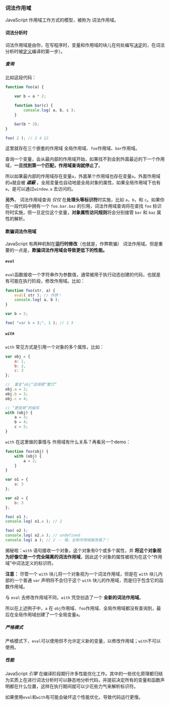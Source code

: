 ### 词法作用域

JavaScript 作用域工作方式的模型，被称为 词法作用域。

#### 词法分析时

词法作用域是由你，在写程序时，变量和作用域的块儿在何处编写<u>决定</u>的，在词法分析时被<u>定义</u>编译的第一步）。

##### 查询

比如这段代码：

```javascript
function foo(a) {

	var b = a * 2;

	function bar(c) {
		console.log( a, b, c );
	}

	bar(b * 3);
}

foo( 2 ); // 2 4 12
```

这里就存在三个嵌套的作用域 全局作用域、`foo`作用域、`bar`作用域。

查询一个变量，会从最内部的作用域开始，如果找不到会到外面最近的下一个作用域，**一旦找到第一个匹配，作用域查询就停止了**。

所以如果最内部的作用域存在变量`a`，外面某个作用域也存在变量`a`，外面作用域的`a`就会被 ***遮蔽*** 。全局变量也自动地是全局对象的属性，如果全局作用域下也有`a`，是可以通过`window.a` 去访问的。

**另外**， 词法作用域查询 *仅仅* 在**处理头等标识符**时实施，比如 `a`，`b`，和 `c`。如果你在一段代码中拥有一个 `foo.bar.baz` 的引用，词法作用域查询将在查找 `foo` 标识符时实施，但一旦定位这个变量，**对象属性访问规则**将会分别接管 `bar` 和 `baz` 属性的解析。

#### 欺骗词法作用域

JavaScript 有两种机制在**运行时修改**（也就是，作弊欺骗） 词法作用域。但是重要的一点是，**欺骗词法作用域会导致更低下的性能。**

##### `eval`

`eval`函数接收一个字符串作为参数值，通常被用于执行动态创建的代码，也就是有可能在执行阶段，修改作用域。比如：

```javascript
function foo(str, a) {
	eval( str ); // 作弊！
	console.log( a, b );
}

var b = 2;

foo( "var b = 3;", 1 ); // 1 3
```

##### `with`

`with` 常见方式是引用一个对象的多个属性，比如：

```javascript
var obj = {
	a: 1,
	b: 2,
	c: 3
};

//  重复“obj”显得更“繁冗”
obj.a = 2;
obj.b = 3;
obj.c = 4;

// “更简单”的缩写
with (obj) {
	a = 3;
	b = 4;
	c = 5;
}
```

`with` 在这里做的事情与 作用域有什么关系？再看另一个demo：

```javascript
function foo(obj) {
	with (obj) {
		a = 2;
	}
}

var o1 = {
	a: 3
};

var o2 = {
	b: 3
};

foo( o1 );
console.log( o1.a ); // 2

foo( o2 );
console.log( o2.a ); // undefined
console.log( a ); // 2 -- 哦，全局作用域被泄漏了！
```

揭秘啦：`with` 语句接收一个对象，这个对象有0个或多个属性，并 **将这个对象视为好像它是一个完全隔离的词法作用域**，因此这个对象的属性被视为在这个“作用域”中词法定义的标识符。

**注意：** 尽管一个 `with` 块儿将一个对象视为一个词法作用域，但是在 `with` 块儿内部的一个普通 `var` 声明将不会归于这个 `with` 块儿的作用域，而是归于包含它的函数作用域。

与 `eval` 去修改作用域不同，`with` 凭空创造了一个 **全新的词法作用域**。

所以在上述例子中，`a` 在 `obj`作用域、`foo`作用域、全局作用域都没有查询到，最后在全局作用域创建了一个全局变量`a`。

##### 严格模式

严格模式下，`eval`可以使用但不允许定义新的变量，以修改作用域；`with`不可以使用。

##### 性能

JavaScript *引擎* 在编译阶段期行许多性能优化工作。其中的一些优化原理都归结为实质上在进行词法分析时可以静态地分析代码，并提前决定所有的变量和函数声明都在什么位置，这样在执行期间就可以少花些力气来解析标识符。

如果使用`eval`和`with`有可能会破坏这个性能优化，导致代码运行更慢。





